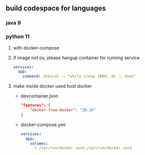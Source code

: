 ## build codespace for languages

### java 9
### python 11
1. with docker-compose
2. if image not os, please hangup container for running service

   ```yml
   services:
     app:
       command: /bin/sh -c "while sleep 1000; do :; done"
   ```

3. make inside docker used host docker

   - devcontainer.json

     ```json
     "features": {
         "docker-from-docker": "20.10"
     }
     ```

   - docker-compose.yml

     ```yml
     services:
       app:
         volumes:
           - /var/run/docker.sock:/var/run/docker.sock
     ```
